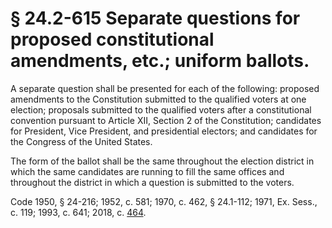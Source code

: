 # § 24.2-615 Separate questions for proposed constitutional amendments, etc.; uniform ballots.

<p>A separate question shall be presented for each of the following: proposed amendments to the Constitution submitted to the qualified voters at one election; proposals submitted to the qualified voters after a constitutional convention pursuant to Article XII, Section 2 of the Constitution; candidates for President, Vice President, and presidential electors; and candidates for the Congress of the United States.</p><p>The form of the ballot shall be the same throughout the election district in which the same candidates are running to fill the same offices and throughout the district in which a question is submitted to the voters.</p><p>Code 1950, § 24-216; 1952, c. 581; 1970, c. 462, § 24.1-112; 1971, Ex. Sess., c. 119; 1993, c. 641; 2018, c. <a href='http://lis.virginia.gov/cgi-bin/legp604.exe?181+ful+CHAP0464'>464</a>.</p>